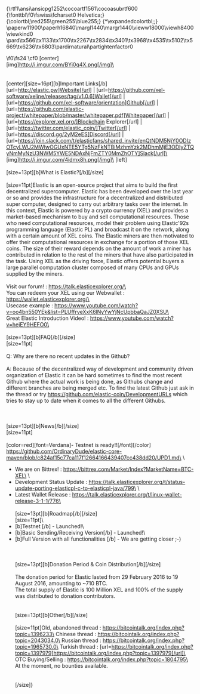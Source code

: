 {\rtf1\ansi\ansicpg1252\cocoartf1561\cocoasubrtf600
{\fonttbl\f0\fswiss\fcharset0 Helvetica;}
{\colortbl;\red255\green255\blue255;}
{\*\expandedcolortbl;;}
\paperw11900\paperh16840\margl1440\margr1440\vieww18000\viewh8400\viewkind0
\pard\tx566\tx1133\tx1700\tx2267\tx2834\tx3401\tx3968\tx4535\tx5102\tx5669\tx6236\tx6803\pardirnatural\partightenfactor0

\f0\fs24 \cf0 [center]\
[img]http://i.imgur.com/BYi0q4X.png[/img]\
\
\
\
[center][size=16pt][b]Important Links[/b]\
[url=http://elastic.pw]Website[/url] | [url=https://github.com/xel-software/xeline/releases/tag/v1.0.6]Wallet[/url] | [url=https://github.com/xel-software/orientation]Github[/url] | [url=https://github.com/elastic-project/whitepaper/blob/master/whitepaper.pdf]Whitepaper[/url] | [url=https://explorer.xel.org/]Blockchain Explorer[/url] | [url=https://twitter.com/elastic_coin/]Twitter[/url] | [url=https://discord.gg/2yM2eES]Discord[/url] | [url=https://join.slack.com/t/elasticfans/shared_invite/enQtNDM5NjY0ODIzOTcyLWU2MWIwOGUxNTE5YTg5NzFkNTBiMzhmYzk2MDhmMjE3ODIyZTQyNmMyNzU3NWM5YWE5NDAxNjFmZTY0MmZhOTY]Slack[/url]\
[img]http://i.imgur.com/4idmx8h.png[/img]\
[left]\
\
[size=13pt][b]What is Elastic?[/b][/size]\
\
[size=11pt]Elastic is an open-source project that aims to build the first decentralized supercomputer. Elastic has been developed over the last year or so and provides the infrastructure for a decentralized and distributed super computer, designed to carry out arbitrary tasks over the internet. In  this  context,  Elastic is  powered by a crypto currency (XEL) and provides a market-based mechanism to buy  and  sell computational  resources. Those  who need  computational  resources,  model  their  problem using Elastic\'92s programming language (Elastic PL) and broadcast it on the network, along with a certain amount of XEL coins. The Elastic miners are then motivated to offer their computational resources in exchange for a portion of those XEL coins. The size of their reward depends on the amount of work a miner has contributed in relation to the rest of the miners that have also participated in the task. Using XEL as the driving force, Elastic offers potential buyers a large parallel computation cluster composed of many CPUs and GPUs supplied by the miners.\
\
Visit our forum! : https://talk.elasticexplorer.org/\
\
You can redeem your XEL using our Webwallet : https://wallet.elasticexplorer.org/\
\
Usecase example : https://www.youtube.com/watch?v=oo4bn550YEk&list=PLUffrveXxK6lNyYwYjNcUpbbaQaJZ0XSU\
\
Great Elastic Introduction Video! : https://www.youtube.com/watch?v=hejEY9HEFO0\
\
\
[size=13pt][b]FAQ[/b][/size]\
[size=11pt]\
\
Q: Why are there no recent updates in the Github?\
\
A: Because of the decentralized way of development and community driven organization of Elastic it can be hard sometimes to find the most recent Github where the actual work is being done, as Githubs change and different branches are being merged etc. To find the latest Github just ask in the thread or try https://github.com/elastic-coin/DevelopmentURLs which tries to stay up to date when it comes to all the different Githubs.\
\
\
\
[size=13pt][b]News[/b][/size]\
[size=11pt]\
\
[color=red][font=Verdana]- Testnet is ready!![/font][/color] https://github.com/OrdinaryDude/elastic-core-maven/blob/c824af15c77ca117f12664166439407cc438dd20/UPD1.md\
\
- We are on Bittrex! : https://bittrex.com/Market/Index?MarketName=BTC-XEL\
\
- Development Status Update : https://talk.elasticexplorer.org/t/status-update-porting-elasticpl-c-to-elasticpl-java/799\
\
- Latest Wallet Release : https://talk.elasticexplorer.org/t/linux-wallet-release-3-1-1/776\
 \
\
[size=13pt][b]Roadmap[/b][/size]\
[size=11pt]\
- [b]Testnet  [/b]                                                                   - Launched!\
- [b]Basic Sending/Receiving Version[/b]                            - Launched!\
- [b]Full Version with all functionalities [/b]                         - We are getting closer ;-)\
\
\
\
[size=13pt][b]Donation Period & Coin Distribution[/b][/size]\
\
The donation period for Elastic lasted from 29 February 2016 to 19 August 2016, amounting to ~710 BTC. \
The total supply of Elastic is 100 Million XEL and 100% of the supply was distributed to donation contributors.\
\
\
[size=13pt][b]Other[/b][/size]\
\
[size=11pt]Old, abandoned thread : https://bitcointalk.org/index.php?topic=1396233\
Chinese thread : https://bitcointalk.org/index.php?topic=2043034.0\
Russian thread : https://bitcointalk.org/index.php?topic=1965730.0\
Turkish thread :  [url=https://bitcointalk.org/index.php?topic=1397979]https://bitcointalk.org/index.php?topic=1397979[/url]\
\
OTC Buying/Selling : https://bitcointalk.org/index.php?topic=1804795\
\
At the moment, no bounties available. \
\
\
[/size]}